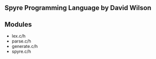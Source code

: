 ## Spyre Programming Language by David Wilson

## Modules
- lex.c/h
- parse.c/h
- generate.c/h
- spyre.c/h

